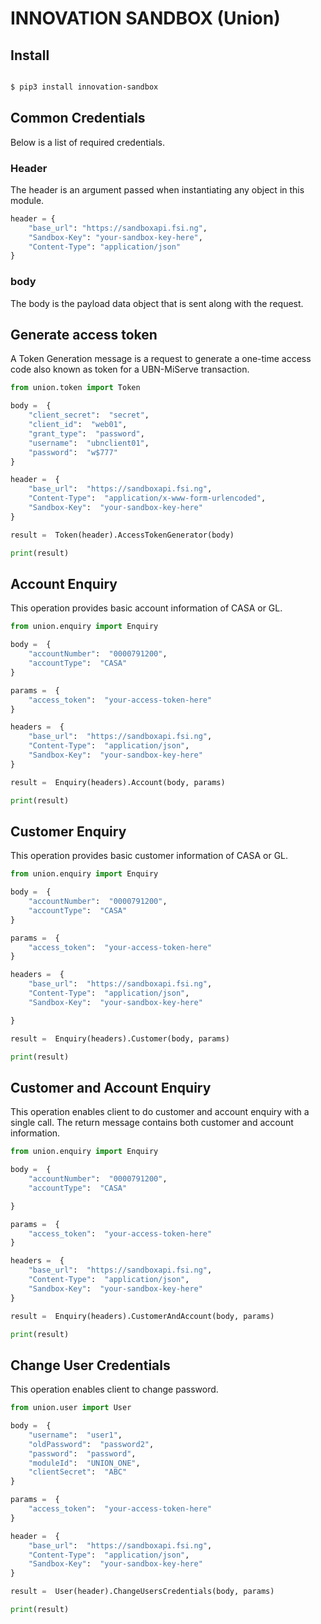 # INNOVATION SANDBOX (Union)

## Install

```bash

$ pip3 install innovation-sandbox

```

## Common Credentials

Below is a list of required credentials.

### Header

The header is an argument passed when instantiating any object in this module.

```python
header = {
    "base_url": "https://sandboxapi.fsi.ng",
    "Sandbox-Key": "your-sandbox-key-here",
    "Content-Type": "application/json"
}
```

### body

The body is the payload data object that is sent along with the request.

## Generate access token

A Token Generation message is a request to generate a one-time access code also known as token for a UBN-MiServe transaction.

```python
from union.token import Token

body =  {
    "client_secret":  "secret",
    "client_id":  "web01",
    "grant_type":  "password",
    "username":  "ubnclient01",
    "password":  "w$777"
}

header =  {
    "base_url":  "https://sandboxapi.fsi.ng",
    "Content-Type":  "application/x-www-form-urlencoded",
    "Sandbox-Key":  "your-sandbox-key-here"
}

result =  Token(header).AccessTokenGenerator(body)

print(result)

```

## Account Enquiry

This operation provides basic account information of CASA or GL.

```python
from union.enquiry import Enquiry

body =  {
    "accountNumber":  "0000791200",
    "accountType":  "CASA"
}

params =  {
    "access_token":  "your-access-token-here"
}

headers =  {
    "base_url":  "https://sandboxapi.fsi.ng",
    "Content-Type":  "application/json",
    "Sandbox-Key":  "your-sandbox-key-here"
}

result =  Enquiry(headers).Account(body, params)

print(result)

```

## Customer Enquiry

This operation provides basic customer information of CASA or GL.

```python
from union.enquiry import Enquiry

body =  {
    "accountNumber":  "0000791200",
    "accountType":  "CASA"
}

params =  {
    "access_token":  "your-access-token-here"
}

headers =  {
    "base_url":  "https://sandboxapi.fsi.ng",
    "Content-Type":  "application/json",
    "Sandbox-Key":  "your-sandbox-key-here"

}

result =  Enquiry(headers).Customer(body, params)

print(result)

```

## Customer and Account Enquiry

This operation enables client to do customer and account enquiry with a single call. The return message contains both customer and account information.

```python
from union.enquiry import Enquiry

body =  {
    "accountNumber":  "0000791200",
    "accountType":  "CASA"

}

params =  {
    "access_token":  "your-access-token-here"
}

headers =  {
    "base_url":  "https://sandboxapi.fsi.ng",
    "Content-Type":  "application/json",
    "Sandbox-Key":  "your-sandbox-key-here"
}

result =  Enquiry(headers).CustomerAndAccount(body, params)

print(result)

```

## Change User Credentials

This operation enables client to change password.

```python
from union.user import User

body =  {
    "username":  "user1",
    "oldPassword":  "password2",
    "password":  "password",
    "moduleId":  "UNION_ONE",
    "clientSecret":  "ABC"
}

params =  {
    "access_token":  "your-access-token-here"
}

header =  {
    "base_url":  "https://sandboxapi.fsi.ng",
    "Content-Type":  "application/json",
    "Sandbox-Key":  "your-sandbox-key-here"
}

result =  User(header).ChangeUsersCredentials(body, params)

print(result)

```

